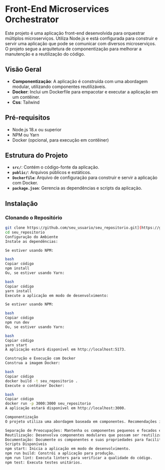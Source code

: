 # Front-End Microservices Orchestrator

Este projeto é uma aplicação front-end desenvolvida para orquestrar múltiplos microserviços. Utiliza Node.js e está configurada para construir e servir uma aplicação que pode se comunicar com diversos microserviços. O projeto segue a arquitetura de componentização para melhorar a manutenção e a reutilização do código.

## Visão Geral

- **Componentização**: A aplicação é construída com uma abordagem modular, utilizando componentes reutilizáveis.
- **Docker**: Inclui um Dockerfile para empacotar e executar a aplicação em um contêiner.
- **Css**: Tailwind

## Pré-requisitos

- Node.js 18.x ou superior
- NPM ou Yarn
- Docker (opcional, para execução em contêiner)

## Estrutura do Projeto

- **`src/`**: Contém o código-fonte da aplicação.
- **`public/`**: Arquivos públicos e estáticos.
- **`Dockerfile`**: Arquivo de configuração para construir e servir a aplicação com Docker.
- **`package.json`**: Gerencia as dependências e scripts da aplicação.

## Instalação
### Clonando o Repositório

```bash
git clone https://github.com/seu_usuario/seu_repositorio.git](https://github.com/Marciohenr1que/MicroService_front
cd seu_repositorio
Configuração do Ambiente
Instale as dependências:

Se estiver usando NPM:

bash
Copiar código
npm install
Ou, se estiver usando Yarn:

bash
Copiar código
yarn install
Execute a aplicação em modo de desenvolvimento:

Se estiver usando NPM:

bash
Copiar código
npm run dev
Ou, se estiver usando Yarn:

bash
Copiar código
yarn start
A aplicação estará disponível em http://localhost:5173.

Construção e Execução com Docker
Construa a imagem Docker:

bash
Copiar código
docker build -t seu_repositorio .
Execute o contêiner Docker:

bash
Copiar código
docker run -p 3000:3000 seu_repositorio
A aplicação estará disponível em http://localhost:3000.

Componentização
O projeto utiliza uma abordagem baseada em componentes. Recomendações incluem:

Separação de Preocupações: Mantenha os componentes pequenos e focados em uma única responsabilidade.
Reutilização: Desenvolva componentes modulares que possam ser reutilizados em diferentes partes da aplicação.
Documentação: Documente os componentes e suas propriedades para facilitar a manutenção e o entendimento.
Scripts Disponíveis
npm start: Inicia a aplicação em modo de desenvolvimento.
npm run build: Constrói a aplicação para produção.
npm run lint: Executa linters para verificar a qualidade do código.
npm test: Executa testes unitários.
